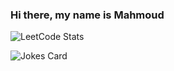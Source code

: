 ### Hi there, my name is Mahmoud

<!--
**MahmoudFroukh/MahmoudFroukh** is a ✨ _special_ ✨ repository because its `README.md` (this file) appears on your GitHub profile.

Here are some ideas to get you started:

- 🔭 I’m currently working on ...
- 🌱 I’m currently learning ...
- 👯 I’m looking to collaborate on ...
- 🤔 I’m looking for help with ...
- 💬 Ask me about ...
- 📫 How to reach me: ...
- ⚡ Fun fact: ...
-->
![LeetCode Stats](https://leetcard.jacoblin.cool/MahmoudF?theme=dark&font=Asul&ext=heatmap)

<!-- Markdown -->

![Jokes Card](https://readme-jokes.vercel.app/api?hideBorder)
